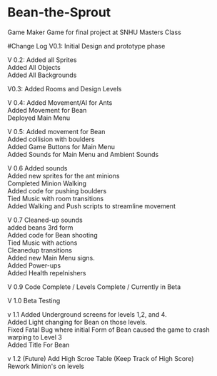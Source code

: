 # Bean-the-Sprout
Game Maker Game for final project at SNHU Masters Class

#Change Log
V0.1:
Initial Design and prototype phase<br/>

V 0.2:
Added all Sprites<br/>
Added All Objects<br/>
Added All Backgrounds<br/>

V0.3:
Added Rooms and Design Levels<br/>

V 0.4:
Added Movement/AI for Ants<br/>
Added Movement for Bean<br/>
Deployed Main Menu<br/>


V 0.5:
Added movement for Bean<br/>
Added collision with boulders<br/>
Added Game Buttons for Main Menu<br/>
Added Sounds for Main Menu and Ambient Sounds<br/>

V 0.6
Added sounds<br/>
Added new sprites for the ant minions<br/>
Completed Minion Walking<br/>
Added code for pushing boulders<br/>
Tied Music with room transitions<br/>
Added Walking and Push scripts to streamline movement<br/>

V 0.7
Cleaned-up sounds<br/>
added beans 3rd form<br/>
Added code for Bean shooting<br/>
Tied Music with actions<br/>
Cleanedup transitions<br/>
Added new Main Menu signs.<br/>
Added Power-ups<br/>
Added Health repelnishers<br/>

V 0.9
Code Complete / Levels Complete / Currently in Beta<br/>

V 1.0
Beta Testing<br/>

v 1.1
Added Underground screens for levels 1,2, and 4.<br/>
Added Light changing for Bean on those levels.<br/>
Fixed Fatal Bug where initial Form of Bean caused the game to crash warping to Level 3<br/>
Added Title For Bean<br/>

v 1.2 (Future)
Add High Scroe Table (Keep Track of High Score)<br/>
Rework Minion's on levels<br/>

